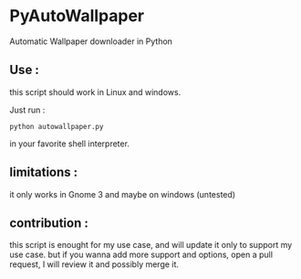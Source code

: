 # PyAutoWallpaper
Automatic Wallpaper downloader in Python 

## Use :

this script should work in Linux and windows.

Just run :
```shell
python autowallpaper.py
```
in your favorite shell interpreter.

## limitations :

it only works in Gnome 3 and maybe on windows (untested)

## contribution :

this script is enought for my use case, and will update it only to support my use case. but if you wanna add more support and options, open a pull request, I will review it and possibly merge it. 

